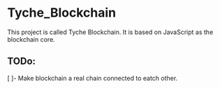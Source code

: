 # Tyche_Blockchain

This project is called Tyche Blockchain. It is based on JavaScript as the blockchain core.

## TODo:
 [ ]- Make blockchain a real chain connected to eatch other.